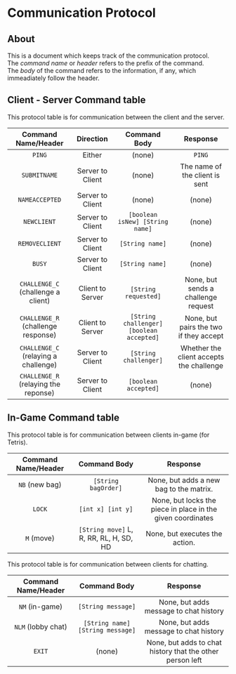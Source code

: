 # Communication Protocol  
## About  
This is a document which keeps track of the communication protocol.    
The _command name_ or _header_ refers to the prefix of the command.  
The _body_ of the command refers to the information, if any, which immeadiately follow the header.  
  
## Client - Server Command table  
This protocol table is for communication between the client and the server.  

|Command Name/Header                 |Direction       |Command Body                            |Response                                |
|:----------------------------------:|:--------------:|:--------------------------------------:|:--------------------------------------:|
|`PING`                              |Either          |(none)                                  |`PING`                                  |
|`SUBMITNAME`                        |Server to Client|(none)                                  |The name of the client is sent          |
|`NAMEACCEPTED`                      |Server to Client|(none)                                  |(none)                                  |
|`NEWCLIENT`                         |Server to Client|`[boolean isNew] [String name]`         |(none)                                  |
|`REMOVECLIENT`                      |Server to Client|`[String name]`                         |(none)                                  |
|`BUSY`                              |Server to Client|`[String name]`                         |(none)
|`CHALLENGE_C` (challenge a client)  |Client to Server|`[String requested]`                    |None, but sends a challenge request     |
|`CHALLENGE_R` (challenge response)  |Client to Server|`[String challenger] [boolean accepted]`|None, but pairs the two if they accept  |
|`CHALLENGE_C` (relaying a challenge)|Server to Client|`[String challenger]`                   |Whether the client accepts the challenge|
|`CHALLENGE_R` (relaying the reponse)|Server to Client|`[boolean accepted]`                    |(none)                                  |

## In-Game Command table  
This protocol table is for communication between clients in-game (for Tetris).  

|Command Name/Header|Command Body                           |Response                                                   |
|:-----------------:|:-------------------------------------:|:---------------------------------------------------------:|
|`NB` (new bag)     |`[String bagOrder]`                    |None, but adds a new bag to the matrix.                    |
|`LOCK`             |`[int x] [int y]`                      |None, but locks the piece in place in the given coordinates|
|`M` (move)         |`[String move]` L, R, RR, RL, H, SD, HD|None, but executes the action.                             |
  
This protocol table is for communication between clients for chatting.  
  
|Command Name/Header|Command Body                    |Response                                                 |
|:-----------------:|:------------------------------:|:-------------------------------------------------------:|
|`NM` (in-game)     |`[String message]`              |None, but adds message to chat history                   |
|`NLM` (lobby chat) |`[String name] [String message]`|None, but adds message to chat history                   |
|`EXIT`             |(none)                          |None, but adds to chat history that the other person left|
